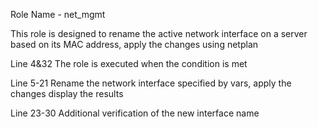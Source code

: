 Role Name - net_mgmt

This role is designed to rename the active network interface on a server based on its MAC address,
apply the changes using netplan 

Line 4&32  The role is executed when the condition is met 

Line 5-21  Rename the network interface specified by vars, apply the changes display the results

Line 23-30 Additional verification of the new interface name